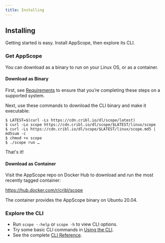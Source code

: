 ```yaml
---
title: Installing
---
```


## Installing

Getting started is easy. Install AppScope, then explore its CLI.

### Get AppScope

You can download as a binary to run on your Linux OS, or as a container.

#### Download as Binary

First, see [Requirements](/docs/requirements) to ensure that you’re completing these steps on a supported system. 

Next, use these commands to download the CLI binary and make it executable:

```
$ LATEST=$(curl -Ls https://cdn.cribl.io/dl/scope/latest)
$ curl -Lo scope https://cdn.cribl.io/dl/scope/$LATEST/linux/scope
$ curl -Ls https://cdn.cribl.io/dl/scope/$LATEST/linux/scope.md5 | md5sum -c 
$ chmod +x scope
$ ./scope run …
```

That's it!

#### Download as Container

Visit the AppScope repo on Docker Hub to download and run the most recently tagged container:

https://hub.docker.com/r/cribl/scope

The container provides the AppScope binary on Ubuntu 20.04.

### Explore the CLI

- Run `scope --help` or `scope -h` to view CLI options.
- Try some basic CLI commands in [Using the CLI](/docs/quick-start-guide).
- See the complete [CLI Reference](/docs/cli-reference).
